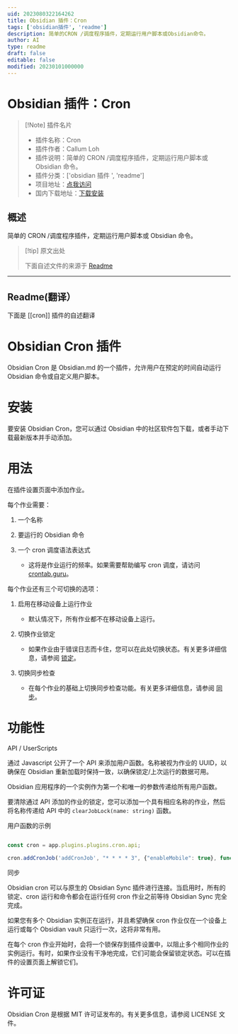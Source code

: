 ```yaml
---
uid: 2023080322164262
title: Obsidian 插件：Cron
tags: ['obsidian插件', 'readme']
description: 简单的CRON /调度程序插件，定期运行用户脚本或Obsidian命令。
author: AI
type: readme
draft: false
editable: false
modified: 20230101000000
---
```


# Obsidian 插件：Cron

> [!Note] 插件名片
> - 插件名称：Cron
> - 插件作者：Callum Loh
> - 插件说明：简单的 CRON /调度程序插件，定期运行用户脚本或 Obsidian 命令。
> - 插件分类：['obsidian 插件 ', 'readme']
> - 项目地址：[点我访问](https://github.com/cdloh/obsidian-cron)
> - 国内下载地址：[下载安装](https://pkmer.cn/products/plugin/pluginMarket/?cron)

## 概述

简单的 CRON /调度程序插件，定期运行用户脚本或 Obsidian 命令。

> [!tip] 原文出处
>
>下面自述文件的来源于 [Readme](https://ghproxy.net/https://raw.githubusercontent.com/cdloh/obsidian-cron/master/README.md)

---

## Readme(翻译）

下面是 [[cron]] 插件的自述翻译

# Obsidian Cron 插件

Obsidian Cron 是 Obsidian.md 的一个插件，允许用户在预定的时间自动运行 Obsidian 命令或自定义用户脚本。

# 安装

要安装 Obsidian Cron，您可以通过 Obsidian 中的社区软件包下载，或者手动下载最新版本并手动添加。

# 用法

在插件设置页面中添加作业。

每个作业需要：

1. 一个名称
2. 要运行的 Obsidian 命令
3. 一个 cron 调度语法表达式

   * 这将是作业运行的频率。如果需要帮助编写 cron 调度，请访问 [crontab.guru](https://crontab.guru/)。

每个作业还有三个可切换的选项：

1. 启用在移动设备上运行作业

   * 默认情况下，所有作业都不在移动设备上运行。

2. 切换作业锁定

   * 如果作业由于错误日志而卡住，您可以在此处切换状态。有关更多详细信息，请参阅 [锁定](#locking)。

3. 切换同步检查

   * 在每个作业的基础上切换同步检查功能。有关更多详细信息，请参阅 [同步](#sync)。

# 功能性

API / UserScripts

通过 Javascript 公开了一个 API 来添加用户函数。名称被视为作业的 UUID，以确保在 Obsidian 重新加载时保持一致，以确保锁定/上次运行的数据可用。

Obsidian 应用程序的一个实例作为第一个和唯一的参数传递给所有用户函数。

要清除通过 API 添加的作业的锁定，您可以添加一个具有相应名称的作业，然后将名称传递给 API 中的 `clearJobLock(name: string)` 函数。

用户函数的示例

```javascript

const cron = app.plugins.plugins.cron.api;

cron.addCronJob('addCronJob', "* * * * 3", {"enableMobile": true}, function(app){console.log('Job has ran!')});

```

同步

Obsidian cron 可以与原生的 Obsidian Sync 插件进行连接。当启用时，所有的锁定、cron 运行和命令都会在运行任何 cron 作业之前等待 Obsidian Sync 完全完成。

如果您有多个 Obsidian 实例正在运行，并且希望确保 cron 作业仅在一个设备上运行或每个 Obsidian vault 只运行一次，这将非常有用。

在每个 cron 作业开始时，会将一个锁保存到插件设置中，以阻止多个相同作业的实例运行。有时，如果作业没有干净地完成，它们可能会保留锁定状态。可以在插件的设置页面上解锁它们。

# 许可证

Obsidian Cron 是根据 MIT 许可证发布的。有关更多信息，请参阅 LICENSE 文件。

